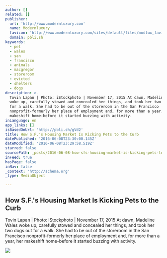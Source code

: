 ```yaml
---
author: []
related: []
publisher:
  url: 'http://www.modernluxury.com'
  name: Modernluxury
  favicon: 'http://www.modernluxury.com/sites/default/files/modlux_favicon.ico'
  domain: pbli.sh
keywords:
  - pet
  - wales
  - san
  - francisco
  - animals
  - macgregor
  - storeroom
  - evicted
  - shelters
  - dogs
description: >-
  Tovin Lapan | Photo: iStockphoto | November 17, 2015 At dawn, Madeline Wales
  woke up, carefully stowed and concealed her things, and took her two dogs out
  for a walk. She had to be out of the storeroom in the San Francisco
  nonprofit-formerly her place of employment and, for more than a year, her
  makeshift home-before it started buzzing with activity.
inLanguage: en
app_links: []
isBasedOnUrl: 'http://pbli.sh/gVd2'
title: How S.F.'s Housing Market Is Kicking Pets to the Curb
datePublished: '2016-06-08T23:30:00.145Z'
dateModified: '2016-06-08T23:29:58.519Z'
starred: false
sourcePath: _posts/2016-06-08-how-sfs-housing-market-is-kicking-pets-to-the-curb.md
inFeed: true
hasPage: false
inNav: false
_context: 'http://schema.org'
_type: MediaObject

---
```

<article style=""><h1>How S.F.'s Housing Market Is Kicking Pets to the Curb</h1><p>Tovin Lapan | Photo: iStockphoto | November 17, 2015 At dawn, Madeline Wales woke up, carefully stowed and concealed her things, and took her two dogs out for a walk. She had to be out of the storeroom in the San Francisco nonprofit-formerly her place of employment and, for more than a year, her makeshift home-before it started buzzing with activity.</p><img src="http://www.modernluxury.com/sites/default/files/imagecache/story-multi-photo-teaser/saddog.jpg" /></article>